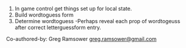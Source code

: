 1. In game control get things set up for local state.
2. Build wordtoguess form
3. Determine wordtoguess
  -Perhaps reveal each prop of wordtogeuss after correct letterguessform entry.

  Co-authored-by: Greg Ramsower <greg.ramsower@gmail.com>